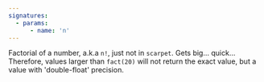 ```yaml
---
signatures:
  - params:
      - name: 'n'
---
```


Factorial of a number, a.k.a `n!`, just not in `scarpet`. Gets big... quick... Therefore, values larger
than `fact(20)` will not return the exact value, but a value with 'double-float' precision.
